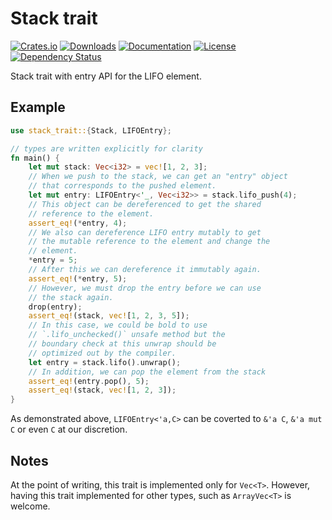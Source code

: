 # Stack trait

[![Crates.io](https://img.shields.io/crates/v/stack-trait)](https://crates.io/crates/stack-trait)
[![Downloads](https://img.shields.io/crates/d/stack-trait.svg)](https://crates.io/crates/stack-trait)
[![Documentation](https://docs.rs/stack-trait/badge.svg)](https://docs.rs/stack-trait)
[![License](https://img.shields.io/crates/l/stack-trait)](https://crates.io/crates/stack-trait)
[![Dependency Status](https://deps.rs/repo/github/JohnScience/stack-trait/status.svg)](https://deps.rs/repo/github/JohnScience/stack-trait)

Stack trait with entry API for the LIFO element.

## Example

```rust
use stack_trait::{Stack, LIFOEntry};

// types are written explicitly for clarity
fn main() {
    let mut stack: Vec<i32> = vec![1, 2, 3];
    // When we push to the stack, we can get an "entry" object
    // that corresponds to the pushed element.
    let mut entry: LIFOEntry<'_, Vec<i32>> = stack.lifo_push(4);
    // This object can be dereferenced to get the shared
    // reference to the element.
    assert_eq!(*entry, 4);
    // We also can dereference LIFO entry mutably to get
    // the mutable reference to the element and change the
    // element.
    *entry = 5;
    // After this we can dereference it immutably again.
    assert_eq!(*entry, 5);
    // However, we must drop the entry before we can use
    // the stack again.
    drop(entry);
    assert_eq!(stack, vec![1, 2, 3, 5]);
    // In this case, we could be bold to use
    // `.lifo_unchecked()` unsafe method but the
    // boundary check at this unwrap should be
    // optimized out by the compiler.
    let entry = stack.lifo().unwrap();
    // In addition, we can pop the element from the stack
    assert_eq!(entry.pop(), 5);
    assert_eq!(stack, vec![1, 2, 3]);
}
```

As demonstrated above, `LIFOEntry<'a,C>` can be coverted to `&'a C`, `&'a mut C` or even `C` at our discretion.

## Notes

At the point of writing, this trait is implemented only for `Vec<T>`. However, having this trait implemented for other types, such as `ArrayVec<T>` is welcome.
